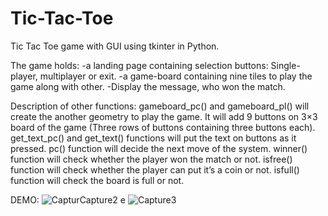 # Tic-Tac-Toe
Tic Tac Toe game with GUI using tkinter in Python.

The game holds:
-a landing page containing selection buttons: Single-player, multiplayer or exit.
-a game-board containing nine tiles to play the game along with other.
-Display the message, who won the match.

Description of other functions:
gameboard_pc() and gameboard_pl() will create the another geometry to play the game. It will add 9 buttons on 3×3 board of the game (Three rows of buttons containing three buttons each).
get_text_pc() and get_text() functions will put the text on buttons as it pressed.
pc() function will decide the next move of the system.
winner() function will check whether the player won the match or not.
isfree() function will check whether the player can put it’s a coin or not.
isfull() function will check the board is full or not.

DEMO:
![Captur![Capture2](https://user-images.githubusercontent.com/92831062/171474665-2fb98f69-25a0-436a-9522-03ae9d0bc6e5.PNG)
e](https://user-images.githubusercontent.com/92831062/171474646-dc5e6ae6-2fb6-4059-b2d7-742d6edcca7d.PNG)
![Capture3](https://user-images.githubusercontent.com/92831062/171474695-bd7f59ec-a68f-4389-8a04-1c838e4788d1.PNG)
